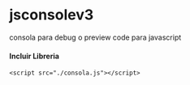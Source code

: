 # jsconsolev3
consola para debug o preview code para javascript

#### Incluir  Libreria
`<script src="./consola.js"></script>`

